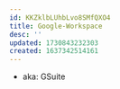 ```yaml
---
id: KKZklbLUhbLvo8SMfQXO4
title: Google-Workspace
desc: ''
updated: 1730843232303
created: 1637342514161
---
```



- aka: GSuite
